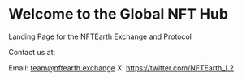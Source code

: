 
# Welcome to the Global NFT Hub

Landing Page for the NFTEarth Exchange and Protocol

Contact us at:

Email: team@nftearth.exchange
X: https://twitter.com/NFTEarth_L2

